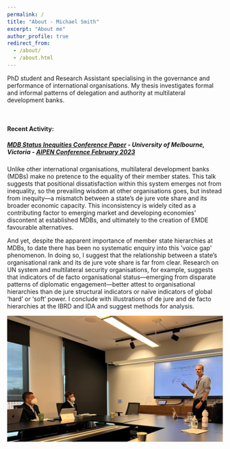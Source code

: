 ```yaml
---
permalink: /
title: "About - Michael Smith"
excerpt: "About me"
author_profile: true
redirect_from: 
  - /about/
  - /about.html
---
```


PhD student and Research Assistant specialising in the governance and performance of international organisations. My thesis investigates formal and informal patterns of delegation and authority at multilateral development banks.
  
&nbsp;    
  
#### Recent Activity:
##### [MDB Status Inequities Conference Paper](/talks/2023_02_AIPEN_MDBs) - University of Melbourne, Victoria - [AIPEN Conference February 2023](https://www.ppesydney.net/tags/aipen/)
Unlike other international organisations, multilateral development banks (MDBs) make no pretence to the equality of their member states. This talk suggests that positional dissatisfaction within this system emerges not from inequality, so the prevailing wisdom at other organisations goes, but instead from inequity—a mismatch between a state’s de jure vote share and its broader economic capacity. This inconsistency is widely cited as a contributing factor to emerging market and developing economies’ discontent at established MDBs, and ultimately to the creation of EMDE favourable alternatives.

And yet, despite the apparent importance of member state hierarchies at MDBs, to date there has been no systematic enquiry into this 'voice gap' phenomenon. In doing so, I suggest that the relationship between a state’s organisational rank and its de jure vote share is far from clear. Research on UN system and multilateral security organisations, for example, suggests that indicators of de facto organisational status—emerging from disparate patterns of diplomatic engagement—better attest to organisational hierarchies than de jure structural indicators or naïve indicators of global ‘hard’ or ‘soft’ power. I conclude with illustrations of de jure and de facto hierarchies at the IBRD and IDA and suggest methods for analysis.

![International Relations Stream #3, Monday September 26 2022](/images/APSA_2022_09_Talk_Image.png)
